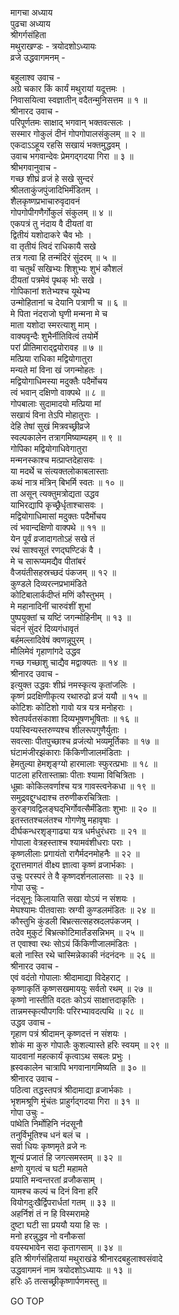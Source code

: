 मागचा अध्याय  
पुढचा अध्याय  
श्रीगर्गसंहिता  
मथुराखण्डः - त्रयोदशोऽध्यायः  
व्रजे उद्धवागमनम् -  
  
बहुलाश्व उवाच -  
अग्रे चकार किं कार्यं मथुरायां यदूत्तमः ।  
निवासयित्वा स्वज्ञातीन् वदैतन्मुनिसत्तम ॥ १ ॥  
श्रीनारद उवाच -  
परिपूर्णतमः साक्षाद्‌ भगवान् भक्तवत्सलः ।  
सस्मार गोकुलं दीनं गोपगोपालसंकुलम् ॥ २ ॥  
एकदाऽऽहूय रहसि सखायं भक्तमुद्धवम् ।  
उवाच भगवान्देवः प्रेमगद्‌गदया गिरा ॥ ३ ॥  
श्रीभगवानुवाच -  
गच्छ शीघ्रं व्रजं हे सखे सुन्दरं  
     श्रीलताकुंजपुंजादिभिर्मंडितम् ।  
शैलकृष्णप्रभाचारुवृदावनं  
     गोपगोपीगणैर्गोकुलं संकुलम् ॥ ४ ॥  
एकपत्रं तु नंदाय वै दीयतां वा  
     द्वितीयं यशोदाकरे चैव भोः ।  
वा तृतीयं त्विदं राधिकायै सखे  
     तत्र गत्वा हि तन्मंदिरं सुंदरम् ॥ ५ ॥  
वा चतुर्थं सखिभ्यः शिशुभ्यः शुभं कौशलं  
     दीयतां पत्रमेवं पृथक् भोः सखे ।  
गोपिकानां शतेभ्यश्च यूथेभ्य  
     उन्मोहितानां च देयानि पत्राणी च ॥ ६ ॥  
मे पिता नंदराजो घृणी मन्मना मे च  
     माता यशोदा स्मरत्याशु माम् ।  
वाक्यवृन्दैः शुभैर्नीतिवित्वं तयोर्मे  
     परां प्रीतिमाराद्द्वयोरावह ॥ ७ ॥  
मत्प्रिया राधिका मद्वियोगातुरा  
     मन्यते मां विना खं जगन्मोहतः ।  
मद्वियोगाधिमस्या मदुक्तैः पदैर्मोचय  
     त्वं भवान् दक्षिणो वाक्पथे ॥ ८ ॥  
गोपबालाः सुदामादयो मत्प्रिया मां  
     सखायं विना तेऽपि मोहातुराः ।  
देहि तेषां सुखं मित्रवच्छ्रीव्रजे  
     स्वल्पकालेन तत्रागमिष्याम्यहम् ॥ ९ ॥  
गोपिका मद्वियोगाधिवेगातुरा  
     मन्मनस्काश्च मत्प्राप्तदेहासवः ।  
या मदर्थे च संत्यक्तलोकाबलास्ताः  
     कथं नात्र मंत्रिन् बिभर्मि स्वतः ॥ १० ॥  
ता असून् त्यक्तुमत्रोद्यता उद्धव  
     याभिरद्यापि कृच्छ्रैर्धृताश्चासवः ।  
मद्वियोगाधिमासां मदुक्तः पदैर्मोचय  
     त्वं भवान्दक्षिणो वाक्पथे ॥ ११ ॥  
येन पूर्वं व्रजादागतोऽहं सखे तं  
     रथं साश्वसूतं रणद्घण्टिकं वै ।  
मे च सारूप्यमद्यैव पीतांबरं  
     वैजयंतीसहस्रच्छदं पंकजम् ॥ १२ ॥  
कुण्डले दिव्यरत्नप्रभामंडिते  
     कोटिबालार्कदीप्तं मणिं कौस्तुभम् ।  
मे महानादिनीं चारुवंशीं शुभां  
     पुष्पयुक्तां च यष्टिं जगन्मोहिनीम् ॥ १३ ॥  
चंदनं सुंदरं दिव्यगंधावृतं  
     बर्हमल्लादिवेषं क्वणन्नूपुरम् ।  
मौलिमेवं गृहाणांगदे उद्धव  
     गच्छ गच्छाशु चाद्यैव मद्वाक्यतः ॥ १४ ॥  
श्रीनारद उवाच -  
इत्युक्त उद्धवः शीघ्रं नमस्कृत्य कृतांजलिः ।  
कृष्णं प्रदक्षिणीकृत्य रथारुढो व्रजं ययौ ॥ १५ ॥  
कोटिशः कोटिशो गावो यत्र यत्र मनोहराः ।  
श्वेतपर्वतसंकाशा दिव्यभूषणभूषिताः ॥ १६ ॥  
पयस्विन्यस्तरुण्यश्च शीलरूपगुणैर्युताः ।  
सवत्साः पीतपुच्छाश्च व्रजंत्यो भव्यमूर्तिकाः ॥ १७ ॥  
घंटामंजीरझंकाराः किंकिणीजालमंडिताः ।  
हेमतुल्या हेमशृङ्ग्यो हारमालाः स्फुरत्प्रभाः ॥ १८ ॥  
पाटला हरितास्ताम्राः पीताः श्यामा विचित्रिताः ।  
धूम्राः कोकिलवर्णाश्च यत्र गावस्त्वनेकधा ॥ १९ ॥  
समुद्रवद्दुग्धदाश्च तरुणीकरचित्रिताः ।  
कुरङ्गवद्विलङ्घद्‌भिर्गोवत्सैर्मंडिताः शुभाः ॥ २० ॥  
इतस्ततश्चलंतश्च गोगणेषु महावृषाः ।  
दीर्घकन्धरशृङ्गाढ्या यत्र धर्मधुरंधराः ॥ २१ ॥  
गोपाला वेत्रहस्ताश्च श्यामवंशीधराः पराः ।  
कृष्णलीलाः प्रगायंतो रागैर्मदनमोहनैः ॥ २२ ॥  
दूरात्तमागतं वीक्ष्य ज्ञात्वा कृष्णं व्रजार्भकाः ।  
उचुः परस्परं ते वै कृष्णदर्शनलालसाः ॥ २३ ॥  
गोपा उचुः -  
नंदसूनूः किलायाति सखा योऽयं न संशयः ।  
मेघश्यामः पीतवासाः स्रग्वी कुण्डलमंडितः ॥ २४ ॥  
कौस्तुभि कुंडली बिभ्रत्सत्सहस्रदलपंकजम् ।  
तदेव मुकुटं बिभ्रत्कोटिमार्तंडसन्निभम् ॥ २५ ॥  
त एवाश्वा रथः सोऽयं किंकिणीजालमंडितः ।  
बलो नास्ति रथे चास्मिन्नेकाकी नंदनंदनः ॥ २६ ॥  
श्रीनारद उवाच -  
एवं वदंतो गोपालाः श्रीदामाद्या विदेहराट् ।  
कृष्णाकृतिं कृष्णसखमाययुः सर्वतो रथम् ॥ २७ ॥  
कृष्णो नास्तीति वदतः कोऽयं साक्षात्तदाकृतिः ।  
तान्नमस्कृत्यौपगविः परिरभ्यावदत्पथि ॥ २८ ॥  
उद्धव उवाच -  
गृहाण पत्रं श्रीदामन् कृष्णदत्तं न संशयः ।  
शोकं मा कुरु गोपालैः कुशल्यास्ते हरिः स्वयम् ॥ २९ ॥  
यादवानां महत्कार्यं कृत्वाऽथ सबलः प्रभुः ।  
ह्रस्वकालेन चात्रापि भगवानागमिष्यति ॥ ३० ॥  
श्रीनारद उवाच -  
पठित्वा तद्धस्तपत्रं श्रीदामाद्या व्रजार्भकाः ।  
भृशमश्रूणि मुंचंतः प्राहुर्गद्‌गदया गिरा ॥ ३१ ॥  
गोपा उचुः -  
पांथेति निर्मोहिनि नंदसूनौ  
     तनुर्विभूतिश्च धनं बलं च ।  
सर्वा धियः कृष्णमृते व्रजे नः  
     शून्यं प्रजातं हि जगत्समस्तम् ॥ ३२ ॥  
क्षणो युगत्वं च घटी महामते  
     प्रयाति मन्वन्तरतां व्रजौकसाम् ।  
यामश्च कल्पं च दिनं विना हरिं  
     वियोगदुःखैर्द्विपरार्धतां गतम् ॥ ३३ ॥  
अहर्निशं तं न हि विस्मरामहे  
     दुष्टा घटी सा प्रययौ यया हि सः ।  
मनो हरन्नुद्धव नो वनौकसां  
     वयस्यभावेन सदा कृतागसाम् ॥ ३४ ॥  
इति श्रीगर्गसंहितायां मथुराखंडे श्रीनारदबहुलाश्वसंवादे  
उद्धवागमनं नाम त्रयोदशोऽध्यायः ॥ १३ ॥  
हरिः ॐ तत्सच्छ्रीकृष्णार्पणमस्तु ॥  
  
GO TOP
